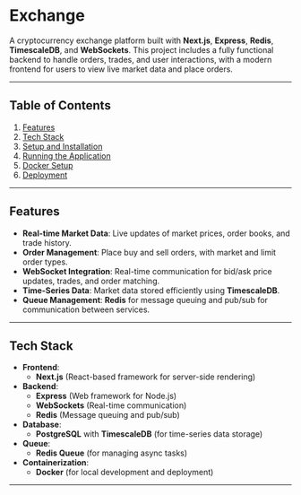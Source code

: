 # Exchange

A cryptocurrency exchange platform built with **Next.js**, **Express**, **Redis**, **TimescaleDB**, and **WebSockets**. This project includes a fully functional backend to handle orders, trades, and user interactions, with a modern frontend for users to view live market data and place orders.

---

## Table of Contents

1. [Features](#features)
2. [Tech Stack](#tech-stack)
3. [Setup and Installation](#setup-and-installation)
4. [Running the Application](#running-the-application)
5. [Docker Setup](#docker-setup)
6. [Deployment](#deployment)

---

## Features

- **Real-time Market Data**: Live updates of market prices, order books, and trade history.
- **Order Management**: Place buy and sell orders, with market and limit order types.
- **WebSocket Integration**: Real-time communication for bid/ask price updates, trades, and order matching.
- **Time-Series Data**: Market data stored efficiently using **TimescaleDB**.
- **Queue Management**: **Redis** for message queuing and pub/sub for communication between services.

---

## Tech Stack

- **Frontend**: 
  - **Next.js** (React-based framework for server-side rendering)
- **Backend**:
  - **Express** (Web framework for Node.js)
  - **WebSockets** (Real-time communication)
  - **Redis** (Message queuing and pub/sub)
- **Database**:
  - **PostgreSQL** with **TimescaleDB** (for time-series data storage)
- **Queue**:
  - **Redis Queue** (for managing async tasks)
- **Containerization**:
  - **Docker** (for local development and deployment)

---